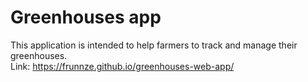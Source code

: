 # Greenhouses app

This application is intended to help farmers to track and manage their greenhouses.
<br/>
Link: https://frunnze.github.io/greenhouses-web-app/
